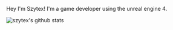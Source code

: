 Hey I'm Szytex! I'm a game developer using the unreal engine 4.

![szytex's github stats](https://github-readme-stats.vercel.app/api?username=szytex&show_icons=true&theme=merko)
